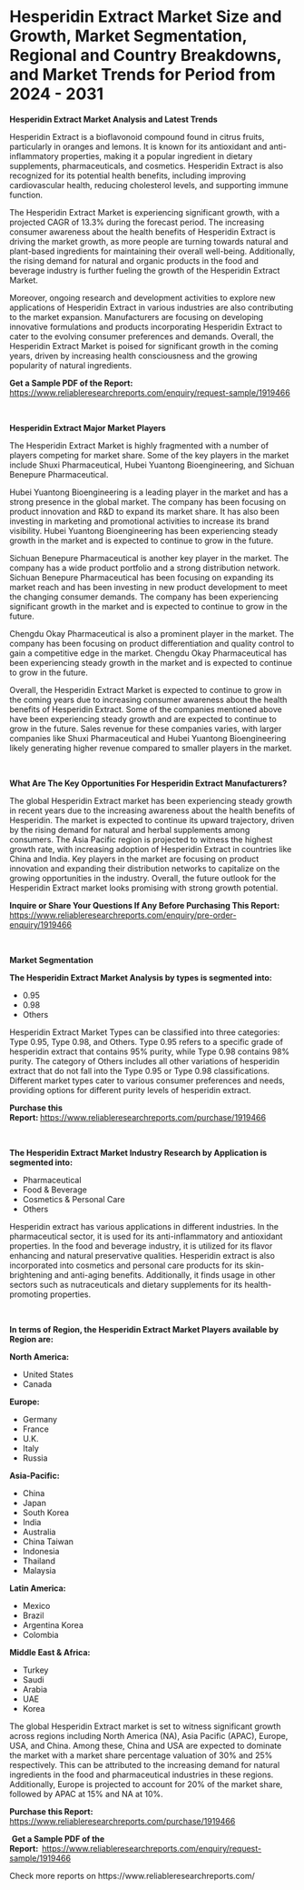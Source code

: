 <p><h1>Hesperidin Extract Market Size and Growth, Market Segmentation, Regional and Country Breakdowns, and Market Trends for Period from 2024 -  2031</h1></p><p><strong>Hesperidin Extract Market Analysis and Latest Trends</strong></p>
<p><p>Hesperidin Extract is a bioflavonoid compound found in citrus fruits, particularly in oranges and lemons. It is known for its antioxidant and anti-inflammatory properties, making it a popular ingredient in dietary supplements, pharmaceuticals, and cosmetics. Hesperidin Extract is also recognized for its potential health benefits, including improving cardiovascular health, reducing cholesterol levels, and supporting immune function.</p><p>The Hesperidin Extract Market is experiencing significant growth, with a projected CAGR of 13.3% during the forecast period. The increasing consumer awareness about the health benefits of Hesperidin Extract is driving the market growth, as more people are turning towards natural and plant-based ingredients for maintaining their overall well-being. Additionally, the rising demand for natural and organic products in the food and beverage industry is further fueling the growth of the Hesperidin Extract Market.</p><p>Moreover, ongoing research and development activities to explore new applications of Hesperidin Extract in various industries are also contributing to the market expansion. Manufacturers are focusing on developing innovative formulations and products incorporating Hesperidin Extract to cater to the evolving consumer preferences and demands. Overall, the Hesperidin Extract Market is poised for significant growth in the coming years, driven by increasing health consciousness and the growing popularity of natural ingredients.</p></p>
<p><strong>Get a Sample PDF of the Report:&nbsp;</strong> <a href="https://www.reliableresearchreports.com/enquiry/request-sample/1919466">https://www.reliableresearchreports.com/enquiry/request-sample/1919466</a></p>
<p>&nbsp;</p>
<p><strong>Hesperidin Extract Major Market Players</strong></p>
<p><p>The Hesperidin Extract Market is highly fragmented with a number of players competing for market share. Some of the key players in the market include Shuxi Pharmaceutical, Hubei Yuantong Bioengineering, and Sichuan Benepure Pharmaceutical. </p><p>Hubei Yuantong Bioengineering is a leading player in the market and has a strong presence in the global market. The company has been focusing on product innovation and R&D to expand its market share. It has also been investing in marketing and promotional activities to increase its brand visibility. Hubei Yuantong Bioengineering has been experiencing steady growth in the market and is expected to continue to grow in the future.</p><p>Sichuan Benepure Pharmaceutical is another key player in the market. The company has a wide product portfolio and a strong distribution network. Sichuan Benepure Pharmaceutical has been focusing on expanding its market reach and has been investing in new product development to meet the changing consumer demands. The company has been experiencing significant growth in the market and is expected to continue to grow in the future.</p><p>Chengdu Okay Pharmaceutical is also a prominent player in the market. The company has been focusing on product differentiation and quality control to gain a competitive edge in the market. Chengdu Okay Pharmaceutical has been experiencing steady growth in the market and is expected to continue to grow in the future.</p><p>Overall, the Hesperidin Extract Market is expected to continue to grow in the coming years due to increasing consumer awareness about the health benefits of Hesperidin Extract. Some of the companies mentioned above have been experiencing steady growth and are expected to continue to grow in the future. Sales revenue for these companies varies, with larger companies like Shuxi Pharmaceutical and Hubei Yuantong Bioengineering likely generating higher revenue compared to smaller players in the market.</p></p>
<p>&nbsp;</p>
<p><strong>What Are The Key Opportunities For Hesperidin Extract Manufacturers?</strong></p>
<p><p>The global Hesperidin Extract market has been experiencing steady growth in recent years due to the increasing awareness about the health benefits of Hesperidin. The market is expected to continue its upward trajectory, driven by the rising demand for natural and herbal supplements among consumers. The Asia Pacific region is projected to witness the highest growth rate, with increasing adoption of Hesperidin Extract in countries like China and India. Key players in the market are focusing on product innovation and expanding their distribution networks to capitalize on the growing opportunities in the industry. Overall, the future outlook for the Hesperidin Extract market looks promising with strong growth potential.</p></p>
<p><strong>Inquire or Share Your Questions If Any Before Purchasing This Report:</strong> <a href="https://www.reliableresearchreports.com/enquiry/pre-order-enquiry/1919466">https://www.reliableresearchreports.com/enquiry/pre-order-enquiry/1919466</a></p>
<p>&nbsp;</p>
<p><strong>Market Segmentation</strong></p>
<p><strong>The Hesperidin Extract Market Analysis by types is segmented into:</strong></p>
<p><ul><li>0.95</li><li>0.98</li><li>Others</li></ul></p>
<p><p>Hesperidin Extract Market Types can be classified into three categories: Type 0.95, Type 0.98, and Others. Type 0.95 refers to a specific grade of hesperidin extract that contains 95% purity, while Type 0.98 contains 98% purity. The category of Others includes all other variations of hesperidin extract that do not fall into the Type 0.95 or Type 0.98 classifications. Different market types cater to various consumer preferences and needs, providing options for different purity levels of hesperidin extract.</p></p>
<p><strong>Purchase this Report:&nbsp;</strong><a href="https://www.reliableresearchreports.com/purchase/1919466">https://www.reliableresearchreports.com/purchase/1919466</a></p>
<p>&nbsp;</p>
<p><strong>The Hesperidin Extract Market Industry Research by Application is segmented into:</strong></p>
<p><ul><li>Pharmaceutical</li><li>Food & Beverage</li><li>Cosmetics & Personal Care</li><li>Others</li></ul></p>
<p><p>Hesperidin extract has various applications in different industries. In the pharmaceutical sector, it is used for its anti-inflammatory and antioxidant properties. In the food and beverage industry, it is utilized for its flavor enhancing and natural preservative qualities. Hesperidin extract is also incorporated into cosmetics and personal care products for its skin-brightening and anti-aging benefits. Additionally, it finds usage in other sectors such as nutraceuticals and dietary supplements for its health-promoting properties.</p></p>
<p>&nbsp;</p>
<p><strong>In terms of Region, the Hesperidin Extract Market Players available by Region are:</strong></p>
<p>
    <p> <strong> North America: </strong>
        <ul>
            <li>United States</li>
            <li>Canada</li>
        </ul>
        </p> 
    <p> <strong> Europe: </strong>
        <ul>
            <li>Germany</li>
            <li>France</li>
            <li>U.K.</li>
            <li>Italy</li>
            <li>Russia</li>
        </ul>
        </p> 
    <p> <strong> Asia-Pacific: </strong>
        <ul>
            <li>China</li>
            <li>Japan</li>
            <li>South Korea</li>
            <li>India</li>
            <li>Australia</li>
            <li>China Taiwan</li>
            <li>Indonesia</li>
            <li>Thailand</li>
            <li>Malaysia</li>
        </ul>
        </p> 
    <p> <strong> Latin America: </strong>
        <ul>
            <li>Mexico</li>
            <li>Brazil</li>
            <li>Argentina Korea</li>
            <li>Colombia</li>
        </ul>
        </p> 
    <p> <strong> Middle East & Africa: </strong>
        <ul>
            <li>Turkey</li>
            <li>Saudi</li>
            <li>Arabia</li>
            <li>UAE</li>
            <li>Korea</li>
        </ul>
    </p>
    </p>
<p><p>The global Hesperidin Extract market is set to witness significant growth across regions including North America (NA), Asia Pacific (APAC), Europe, USA, and China. Among these, China and USA are expected to dominate the market with a market share percentage valuation of 30% and 25% respectively. This can be attributed to the increasing demand for natural ingredients in the food and pharmaceutical industries in these regions. Additionally, Europe is projected to account for 20% of the market share, followed by APAC at 15% and NA at 10%.</p></p>
<p><strong>Purchase this Report: </strong><a href="https://www.reliableresearchreports.com/purchase/1919466">https://www.reliableresearchreports.com/purchase/1919466</a></p>
<p>&nbsp;<strong>Get a Sample PDF of the Report:&nbsp;&nbsp;</strong><a href="https://www.reliableresearchreports.com/enquiry/request-sample/1919466">https://www.reliableresearchreports.com/enquiry/request-sample/1919466</a></p>
<p><strong></strong></p>
<p>Check more reports on https://www.reliableresearchreports.com/</p>